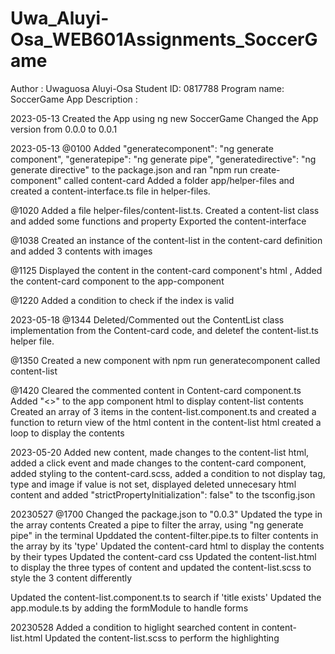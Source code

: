# Uwa_Aluyi-Osa_WEB601Assignments_SoccerGame

Author : Uwaguosa Aluyi-Osa
Student ID: 0817788
Program name: SoccerGame
App Description :

2023-05-13
Created the App using ng new SoccerGame
Changed the App version from 0.0.0 to 0.0.1

2023-05-13
@0100
Added     "generatecomponent": "ng generate component",
    "generatepipe": "ng generate pipe",
    "generatedirective": "ng generate directive" to the package.json and ran "npm run create-component" called content-card
Added a folder app/helper-files and created a content-interface.ts file in helper-files.

@1020
Added a file helper-files/content-list.ts. Created a content-list class and added some functions and property
Exported the content-interface

@1038
Created an instance of the content-list in the content-card definition and added 3 contents with images

@1125
Displayed the content in the content-card component's html , Added the content-card component to the app-component

@1220
Added a condition to check if the index is valid

2023-05-18
@1344
Deleted/Commented out the ContentList class implementation from the Content-card code, and
deletef the content-list.ts helper file.

@1350
Created a new component with  npm run generatecomponent   called content-list

@1420
Cleared the commented content in Content-card component.ts 
Added "<app-content-list><></app-content-list>" to the app component html to display content-list contents
Created an array of 3 items in the content-list.component.ts and created a function to return view of the html content
in the content-list html created a loop to display the contents

2023-05-20
Added new content, made changes to the content-list html, added a click event and made changes to the content-card component, added styling to the content-card.scss, added a condition to not display tag, type and image if value is not set, displayed deleted unnecesary html content and added   "strictPropertyInitialization": false" to the tsconfig.json 

20230527
@1700
Changed the package.json to "0.0.3"
Updated the type in the array contents
Created a pipe to filter the array, using "ng generate pipe" in the terminal
Upddated the content-filter.pipe.ts to filter contents in the array by its 'type'
Updated the content-card html to display the contents by their types
Updated the content-card css
Updated the content-list.html to display the three types of content and updated the content-list.scss to style the 3 content differently

Updated the content-list.component.ts to search if 'title exists'
Updated the app.module.ts by adding the formModule to handle forms

20230528
Added a condition to higlight searched content in content-list.html
Updated the content-list.scss to perform the highlighting
